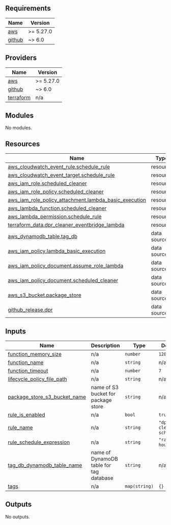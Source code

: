 <!-- BEGIN_TF_DOCS -->
## Requirements

| Name | Version |
|------|---------|
| <a name="requirement_aws"></a> [aws](#requirement\_aws) | >= 5.27.0 |
| <a name="requirement_github"></a> [github](#requirement\_github) | ~> 6.0 |

## Providers

| Name | Version |
|------|---------|
| <a name="provider_aws"></a> [aws](#provider\_aws) | >= 5.27.0 |
| <a name="provider_github"></a> [github](#provider\_github) | ~> 6.0 |
| <a name="provider_terraform"></a> [terraform](#provider\_terraform) | n/a |

## Modules

No modules.

## Resources

| Name | Type |
|------|------|
| [aws_cloudwatch_event_rule.schedule_rule](https://registry.terraform.io/providers/hashicorp/aws/latest/docs/resources/cloudwatch_event_rule) | resource |
| [aws_cloudwatch_event_target.schedule_rule](https://registry.terraform.io/providers/hashicorp/aws/latest/docs/resources/cloudwatch_event_target) | resource |
| [aws_iam_role.scheduled_cleaner](https://registry.terraform.io/providers/hashicorp/aws/latest/docs/resources/iam_role) | resource |
| [aws_iam_role_policy.scheduled_cleaner](https://registry.terraform.io/providers/hashicorp/aws/latest/docs/resources/iam_role_policy) | resource |
| [aws_iam_role_policy_attachment.lambda_basic_execution](https://registry.terraform.io/providers/hashicorp/aws/latest/docs/resources/iam_role_policy_attachment) | resource |
| [aws_lambda_function.scheduled_cleaner](https://registry.terraform.io/providers/hashicorp/aws/latest/docs/resources/lambda_function) | resource |
| [aws_lambda_permission.schedule_rule](https://registry.terraform.io/providers/hashicorp/aws/latest/docs/resources/lambda_permission) | resource |
| [terraform_data.dpr_cleaner_eventbridge_lambda](https://registry.terraform.io/providers/hashicorp/terraform/latest/docs/resources/data) | resource |
| [aws_dynamodb_table.tag_db](https://registry.terraform.io/providers/hashicorp/aws/latest/docs/data-sources/dynamodb_table) | data source |
| [aws_iam_policy.lambda_basic_execution](https://registry.terraform.io/providers/hashicorp/aws/latest/docs/data-sources/iam_policy) | data source |
| [aws_iam_policy_document.assume_role_lambda](https://registry.terraform.io/providers/hashicorp/aws/latest/docs/data-sources/iam_policy_document) | data source |
| [aws_iam_policy_document.scheduled_cleaner](https://registry.terraform.io/providers/hashicorp/aws/latest/docs/data-sources/iam_policy_document) | data source |
| [aws_s3_bucket.package_store](https://registry.terraform.io/providers/hashicorp/aws/latest/docs/data-sources/s3_bucket) | data source |
| [github_release.dpr](https://registry.terraform.io/providers/integrations/github/latest/docs/data-sources/release) | data source |

## Inputs

| Name | Description | Type | Default | Required |
|------|-------------|------|---------|:--------:|
| <a name="input_function_memory_size"></a> [function\_memory\_size](#input\_function\_memory\_size) | n/a | `number` | `128` | no |
| <a name="input_function_name"></a> [function\_name](#input\_function\_name) | n/a | `string` | n/a | yes |
| <a name="input_function_timeout"></a> [function\_timeout](#input\_function\_timeout) | n/a | `number` | `7` | no |
| <a name="input_lifecycle_policy_file_path"></a> [lifecycle\_policy\_file\_path](#input\_lifecycle\_policy\_file\_path) | n/a | `string` | n/a | yes |
| <a name="input_package_store_s3_bucket_name"></a> [package\_store\_s3\_bucket\_name](#input\_package\_store\_s3\_bucket\_name) | name of S3 bucket for package store | `string` | n/a | yes |
| <a name="input_rule_is_enabled"></a> [rule\_is\_enabled](#input\_rule\_is\_enabled) | n/a | `bool` | `true` | no |
| <a name="input_rule_name"></a> [rule\_name](#input\_rule\_name) | n/a | `string` | `"dpr-cleaner-schedule"` | no |
| <a name="input_rule_schedule_expression"></a> [rule\_schedule\_expression](#input\_rule\_schedule\_expression) | n/a | `string` | `"rate(24 hours)"` | no |
| <a name="input_tag_db_dynamodb_table_name"></a> [tag\_db\_dynamodb\_table\_name](#input\_tag\_db\_dynamodb\_table\_name) | name of DynamoDB table for tag database | `string` | n/a | yes |
| <a name="input_tags"></a> [tags](#input\_tags) | n/a | `map(string)` | `{}` | no |

## Outputs

No outputs.
<!-- END_TF_DOCS -->